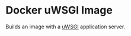 # Docker uWSGI Image

Builds an image with a [uWSGI](https://uwsgi-docs.readthedocs.io/en/latest/) application server.
